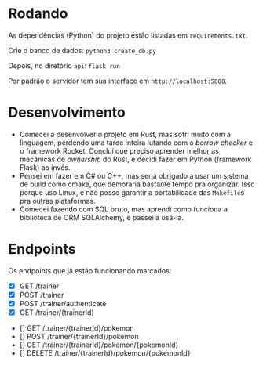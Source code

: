 # Rodando
As dependências (Python) do projeto estão listadas em `requirements.txt`.

Crie o banco de dados:
```python3 create_db.py```

Depois, no diretório `api`:
```flask run```

Por padrão o servidor tem sua interface em `http://localhost:5000`.

# Desenvolvimento
- Comecei a desenvolver o projeto em Rust, mas sofri muito com a linguagem, perdendo uma tarde inteira lutando com o *borrow checker* e o framework Rocket. Concluí que preciso aprender melhor as mecânicas de *ownership* do Rust, e decidi fazer em Python (framework Flask) ao invés.
- Pensei em fazer em C# ou C++, mas seria obrigado a usar um sistema de build como cmake, que demoraria bastante tempo pra organizar. Isso porque uso Linux, e não posso garantir a portabilidade das `Makefile`s pra outras plataformas.
- Comecei fazendo com SQL bruto, mas aprendi como funciona a biblioteca de ORM SQLAlchemy, e passei a usá-la.

# Endpoints
Os endpoints que já estão funcionando marcados:
- [X] GET /trainer
- [X] POST /trainer
- [X] POST /trainer/authenticate
- [X] GET /trainer/{trainerId}
- [] GET /trainer/{trainerId}/pokemon
- [] POST /trainer/{trainerId}/pokemon
- [] GET /trainer/{trainerId}/pokemon/{pokemonId}
- [] DELETE /trainer/{trainerId}/pokemon/{pokemonId}
